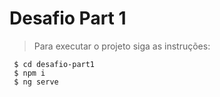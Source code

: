# Desafio Part 1 
> Para executar o projeto siga as instruções:
```
 $ cd desafio-part1  
 $ npm i 
 $ ng serve 
 
 ```  
